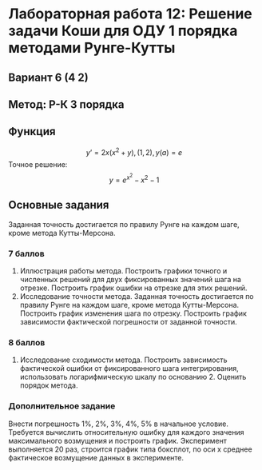 # Лабораторная работа 12: Решение задачи Коши для ОДУ 1 порядка методами Рунге-Кутты

## Вариант 6 (4 2)

## Метод: Р-К 3 порядка

## Функция

$$ y’=2x(x^2+y), (1, 2), y(a) = e $$
Точное решение:  
$$ y=e^{x^2}-x^2-1 $$

## Основные задания

Заданная точность достигается по правилу Рунге на каждом шаге, кроме метода Кутты-Мерсона.

### 7 баллов

1. Иллюстрация работы метода. Построить графики точного и численных решений для двух фиксированных значений шага на отрезке. Построить график ошибки на отрезке для этих решений.
2. Исследование точности метода. Заданная точность достигается по правилу Рунге на каждом шаге, кроме метода Кутты-Мерсона. Построить график изменения шага по отрезку. Построить график зависимости фактической погрешности от заданной точности.

### 8 баллов

1. Исследование сходимости метода. Построить зависимость фактической ошибки от фиксированного шага интегрирования, использовать логарифмическую шкалу по основанию 2. Оценить порядок метода.

### Дополнительное задание

Внести погрешность 1%, 2%, 3%, 4%, 5% в начальное условие. Требуется вычислить относительную ошибку для каждого значения максимального возмущения и построить график. Эксперимент выполняется 20 раз, строится график типа боксплот, по оси х среднее фактическое возмущение данных в эксперименте.
